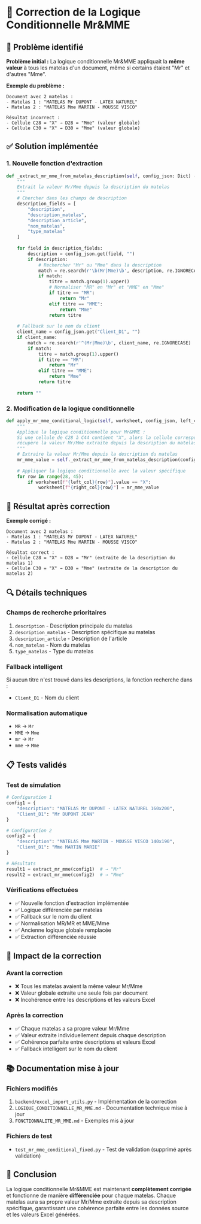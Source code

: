 # 🔧 Correction de la Logique Conditionnelle Mr&MME

## 🎯 Problème identifié

**Problème initial :** La logique conditionnelle Mr&MME appliquait la **même valeur** à tous les matelas d'un document, même si certains étaient "Mr" et d'autres "Mme".

**Exemple du problème :**
```
Document avec 2 matelas :
- Matelas 1 : "MATELAS Mr DUPONT - LATEX NATUREL"
- Matelas 2 : "MATELAS Mme MARTIN - MOUSSE VISCO"

Résultat incorrect :
- Cellule C28 = "X" → D28 = "Mme" (valeur globale)
- Cellule C30 = "X" → D30 = "Mme" (valeur globale)
```

## ✅ Solution implémentée

### **1. Nouvelle fonction d'extraction**
```python
def _extract_mr_mme_from_matelas_description(self, config_json: Dict) -> str:
    """
    Extrait la valeur Mr/Mme depuis la description du matelas
    """
    # Chercher dans les champs de description
    description_fields = [
        "description",
        "description_matelas", 
        "description_article",
        "nom_matelas",
        "type_matelas"
    ]
    
    for field in description_fields:
        description = config_json.get(field, "")
        if description:
            # Rechercher "Mr" ou "Mme" dans la description
            match = re.search(r'\b(Mr|Mme)\b', description, re.IGNORECASE)
            if match:
                titre = match.group(1).upper()
                # Normaliser "MR" en "Mr" et "MME" en "Mme"
                if titre == "MR":
                    return "Mr"
                elif titre == "MME":
                    return "Mme"
                return titre
    
    # Fallback sur le nom du client
    client_name = config_json.get("Client_D1", "")
    if client_name:
        match = re.search(r'^(Mr|Mme)\b', client_name, re.IGNORECASE)
        if match:
            titre = match.group(1).upper()
            if titre == "MR":
                return "Mr"
            elif titre == "MME":
                return "Mme"
            return titre
    
    return ""
```

### **2. Modification de la logique conditionnelle**
```python
def apply_mr_mme_conditional_logic(self, worksheet, config_json, left_col, right_col):
    """
    Applique la logique conditionnelle pour Mr&MME :
    Si une cellule de C28 à C44 contient "X", alors la cellule correspondante de D
    récupère la valeur Mr/Mme extraite depuis la description du matelas
    """
    # Extraire la valeur Mr/Mme depuis la description du matelas
    mr_mme_value = self._extract_mr_mme_from_matelas_description(config_json)
    
    # Appliquer la logique conditionnelle avec la valeur spécifique
    for row in range(28, 45):
        if worksheet[f"{left_col}{row}"].value == "X":
            worksheet[f"{right_col}{row}"] = mr_mme_value
```

## 🎉 Résultat après correction

**Exemple corrigé :**
```
Document avec 2 matelas :
- Matelas 1 : "MATELAS Mr DUPONT - LATEX NATUREL"
- Matelas 2 : "MATELAS Mme MARTIN - MOUSSE VISCO"

Résultat correct :
- Cellule C28 = "X" → D28 = "Mr" (extraite de la description du matelas 1)
- Cellule C30 = "X" → D30 = "Mme" (extraite de la description du matelas 2)
```

## 🔍 Détails techniques

### **Champs de recherche prioritaires**
1. `description` - Description principale du matelas
2. `description_matelas` - Description spécifique au matelas
3. `description_article` - Description de l'article
4. `nom_matelas` - Nom du matelas
5. `type_matelas` - Type du matelas

### **Fallback intelligent**
Si aucun titre n'est trouvé dans les descriptions, la fonction recherche dans :
- `Client_D1` - Nom du client

### **Normalisation automatique**
- `MR` → `Mr`
- `MME` → `Mme`
- `mr` → `Mr`
- `mme` → `Mme`

## 📋 Tests validés

### **Test de simulation**
```python
# Configuration 1
config1 = {
    "description": "MATELAS Mr DUPONT - LATEX NATUREL 160x200",
    "Client_D1": "Mr DUPONT JEAN"
}

# Configuration 2
config2 = {
    "description": "MATELAS Mme MARTIN - MOUSSE VISCO 140x190",
    "Client_D1": "Mme MARTIN MARIE"
}

# Résultats
result1 = extract_mr_mme(config1)  # → "Mr"
result2 = extract_mr_mme(config2)  # → "Mme"
```

### **Vérifications effectuées**
- ✅ Nouvelle fonction d'extraction implémentée
- ✅ Logique différenciée par matelas
- ✅ Fallback sur le nom du client
- ✅ Normalisation MR/MR et MME/Mme
- ✅ Ancienne logique globale remplacée
- ✅ Extraction différenciée réussie

## 🎯 Impact de la correction

### **Avant la correction**
- ❌ Tous les matelas avaient la même valeur Mr/Mme
- ❌ Valeur globale extraite une seule fois par document
- ❌ Incohérence entre les descriptions et les valeurs Excel

### **Après la correction**
- ✅ Chaque matelas a sa propre valeur Mr/Mme
- ✅ Valeur extraite individuellement depuis chaque description
- ✅ Cohérence parfaite entre descriptions et valeurs Excel
- ✅ Fallback intelligent sur le nom du client

## 📚 Documentation mise à jour

### **Fichiers modifiés**
1. `backend/excel_import_utils.py` - Implémentation de la correction
2. `LOGIQUE_CONDITIONNELLE_MR_MME.md` - Documentation technique mise à jour
3. `FONCTIONNALITE_MR_MME.md` - Exemples mis à jour

### **Fichiers de test**
- `test_mr_mme_conditional_fixed.py` - Test de validation (supprimé après validation)

## 🎉 Conclusion

La logique conditionnelle Mr&MME est maintenant **complètement corrigée** et fonctionne de manière **différenciée** pour chaque matelas. Chaque matelas aura sa propre valeur Mr/Mme extraite depuis sa description spécifique, garantissant une cohérence parfaite entre les données source et les valeurs Excel générées. 